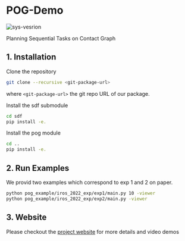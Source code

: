 # POG-Demo

![sys-vesrion](https://img.shields.io/badge/Ubuntu-20.04-blue) 

Planning Sequential Tasks on Contact Graph

## 1. Installation

Clone the repository

```bash
git clone --recursive <git-package-url>
```

where `<git-package-url>` the git repo URL of our package.

Install the sdf submodule

```bash
cd sdf
pip install -e.
```

Install the pog module

```bash
cd ..
pip install -e.
```
## 2. Run Examples
We provid two examples which correspond to exp 1 and 2 on paper.

``` bash
python pog_example/iros_2022_exp/exp1/main.py 10 -viewer
python pog_example/iros_2022_exp/exp2/main.py -viewer
```
## 3. Website
Please checkout the [project website](https://sites.google.com/view/planning-on-graph/) for more details and video demos


